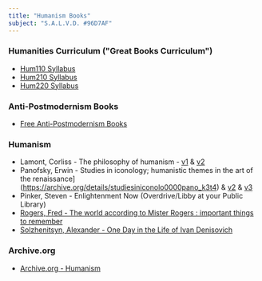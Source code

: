 ```yaml
---
title: "Humanism Books"
subject: "S.A.L.V.D. #96D7AF"
---
```


### Humanities Curriculum ("Great Books Curriculum")
* [Hum110 Syllabus](https://HolmSchool.github.io/holm-school/hum110/)
* [Hum210 Syllabus](https://HolmSchool.github.io/holm-school/hum210/)
* [Hum220 Syllabus](https://HolmSchool.github.io/holm-school/hum220/)

### Anti-Postmodernism Books
* [Free Anti-Postmodernism Books](https://HolmSchool.github.io/holm-school/anti-postmodernism-books/)

### Humanism
* Lamont, Corliss - The philosophy of humanism - [v1](https://archive.org/details/philosophyofhuma00lamo) & [v2](https://archive.org/details/philosophyofhuma0000lamo)
* Panofsky, Erwin - Studies in iconology; humanistic themes in the art of the renaissance](https://archive.org/details/studiesiniconolo0000pano_k3t4) & [v2](https://archive.org/details/studiesiniconolo0000pano) & [v3](https://archive.org/details/studiesiniconolo00pano)
* Pinker, Steven - Enlightenment Now (Overdrive/Libby at your Public Library)
* [Rogers, Fred - The world according to Mister Rogers : important things to remember](https://archive.org/details/worldaccordingto00roge)
* [Solzhenitsyn, Alexander - One Day in the Life of Ivan Denisovich](https://archive.org/search.php?query=One%20Day%20in%20the%20Life%20of%20Ivan%20Denisovich&and[]=loans__status__status%3A%22AVAILABLE%22)

### Archive.org
* [Archive.org - Humanism](https://archive.org/search.php?query=humanism&and[]=loans__status__status%3A%22UNAVAILABLE%22&and[]=loans__status__status%3A%22AVAILABLE%22)